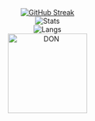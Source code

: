 <div align="center">
  <a href="https://git.io/streak-stats"><img src="https://streak-stats.demolab.com?user=lankylimbs&theme=merko&background=00000000&hide_border=true&short_numbers=true&card_width=450&card_height=180&hide_total_contributions=true&hide_longest_streak=true" alt="GitHub Streak"></a>
  <br />
  <img src="https://github-readme-stats.vercel.app/api?username=lankylimbs&show_icons=true&theme=merko&hide_border=true&card_width=450&card_height=180" alt="Stats" />
  <br/>
  <img src="https://github-readme-stats.vercel.app/api/top-langs/?username=lankylimbs&layout=compact&theme=merko&bg_color=00000000&hide_border=true&card_width=450" alt="Langs" />
  <br/>
  <img src="https://media.giphy.com/media/v1.Y2lkPWVjZjA1ZTQ3N2NoZ2s0aWx6ZnZqMWhwYm1jYTlvcGc0Zmp6ODRkZzJqbjB1dHMxZiZlcD12MV9zdGlja2Vyc19yZWxhdGVkJmN0PXM/Lq0hQnohnU7h1dLZmD/giphy.gif" alt="DON" height="160" />
</div>
